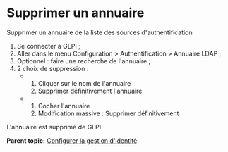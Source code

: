 Supprimer un annuaire
=====================

Supprimer un annuaire de la liste des sources d'authentification

1.  Se connecter à GLPI ;
2.  Aller dans le menu Configuration \> Authentification \> Annuaire
    LDAP ;
3.  Optionnel : faire une recherche de l'annuaire ;
4.  2 choix de suppression :
    -   1.  Cliquer sur le nom de l'annuaire
        2.  Supprimer définitivement l'annuaire

    -   1.  Cocher l'annuaire
        2.  Modification massive : Supprimer définitivement

L'annuaire est supprimé de GLPI.

**Parent topic:** [Configurer la gestion
d'identité](../glpi/config_auth.html "La manière dont GLPI gère l'authentification et les informations personnelles des utilisateurs se configure depuis le menu Configuration > Authentification.")
